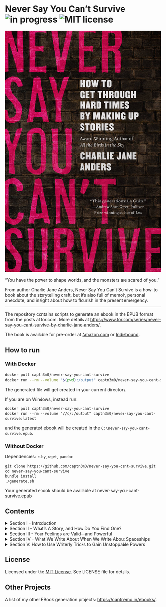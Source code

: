 # Never Say You Can’t Survive ![in progress](https://img.shields.io/badge/status-in--progress-orange) ![MIT license](https://img.shields.io/badge/license-MIT-brightgreen)

![Book Cover](cover.jpg)

“You have the power to shape worlds, and the monsters are scared of you.”

From author Charlie Jane Anders, Never Say You Can’t Survive is a how-to book about the storytelling craft, but it’s also full of memoir, personal anecdote, and insight about how to flourish in the present emergency.

---

The repository contains scripts to generate an ebook in the EPUB format from the posts at tor.com. More details at <https://www.tor.com/series/never-say-you-cant-survive-by-charlie-jane-anders/>.

The book is available for pre-order at [Amazon.com](https://www.amazon.com/Never-Say-You-Cant-Survive-ebook/dp/B08JK8XD1N) or [Indiebound](https://www.indiebound.org/book/9781250800015).

## How to run

### With Docker

```bash
docker pull captn3m0/never-say-you-cant-survive
docker run --rm --volume "$(pwd):/output" captn3m0/never-say-you-cant-survive:latest
```

The generated file will get created in your current directory.

If you are on Windows, instead run:

```
docker pull captn3m0/never-say-you-cant-survive
docker run --rm --volume "//c/:/output" captn3m0/never-say-you-cant-survive:latest
```

and the generated ebook will be created in the `C:\never-say-you-cant-survive.epub`.

### Without Docker

Dependencies: `ruby`, `wget`, `pandoc`

```
git clone https://github.com/captn3m0/never-say-you-cant-survive.git
cd never-say-you-cant-survive
bundle install
./generate.sh
```

Your generated ebook should be available at never-say-you-cant-survive.epub

## Contents

<details><summary>Section I - Introduction</summary><ol>
<li>How To Make Your Own Imaginary Friends</li>
<li>Imposter Syndrome Is Just Part of Being a Writer</li>
<li>Embrace Uncertainty: The Joy of Making a Giant Mess</li>
<li>Everything Is Broken! What Should I Write About?</li>
</ol></details>

<details><summary>Section II - What’s A Story, and How Do You Find One?</summary><ol>
<li>Don’t Be Afraid to Go on Lots of First Dates With Story Ideas</li>
<li>The Secret to Storytelling? Just One Good Scene, and Then Another, and Another.</li>
<li>The Most Powerful Thing a Story Can Do Is Show How People Change</li>
<li>A Good Plot Is Made Out of Two Things</li>
<li>How to Tell a Thrilling Story Without Breaking Your Own Heart</li>
<li>The Ending Is The Beginning</li>
</ol></details>

<details><summary>Section III - Your Feelings are Valid—and Powerful</summary><ol>
<li>Hold On To Your Anger. It’s a Storytelling Goldmine</li>
<li>People Are Only as Interesting as Their Relationships</li>
<li>One Easy Way to Feel Better About the World</li>
<li>Revision Is the Process of Turning Fake Emotion Into Real Emotion</li>
<li>Twelve Ways to Keep the Fun of Writing Alive</li>
</ol></details>

<details><summary>Section IV - What We Write About When We Write About Spaceships</summary><ol>
<li>How to Write a Political Story Without Falling on Your Face</li>
<li>Good Worldbuilding Shows How Things Could Be Different</li>
<li>The Unexamined Story Is Not Worth Writing</li>
<li>Weirdness Gives Me the Strength To Keep Going</li>
<li>When Is It Okay To Write About Someone Else’s Culture or Experience?</li>
</ol></details>

<details><summary>Section V: How to Use Writerly Tricks to Gain Unstoppable Powers</summary><ol>
<li>Find Your Voice and Make It LOUD</li>
<li>A Strong Narrator Can Help You Weave a Spell of Protection</li>
<li>When the World Goes Loopy, You Can Become a Master of Time and Space</li>
<li>Irony Doesn’t Have To Be the Enemy of Feels. They Can Team Up, In Fact!</li>
<li>Write The Book That Only You Could Have Written</li>
</ol></details>

## License

Licensed under the [MIT License](https://nemo.mit-license.org/). See LICENSE file for details.

## Other Projects

A list of my other EBook generation projects: <https://captnemo.in/ebooks/>.